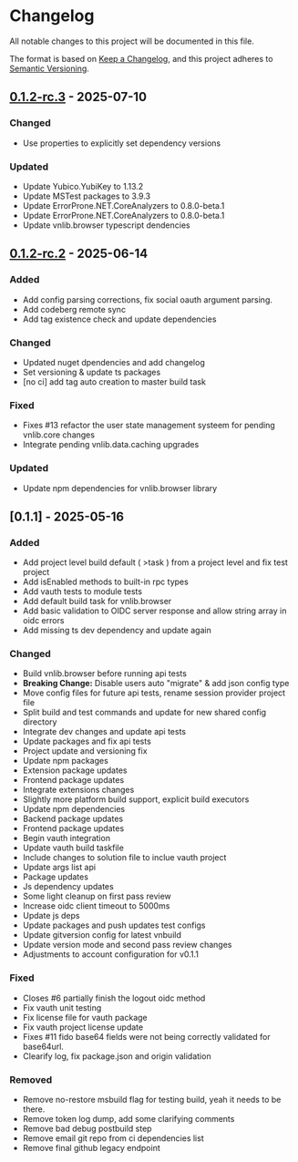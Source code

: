 # Changelog

All notable changes to this project will be documented in this file.

The format is based on [Keep a Changelog](https://keepachangelog.com/en/1.0.0/),
and this project adheres to [Semantic Versioning](https://semver.org/spec/v2.0.0.html).

## [0.1.2-rc.3] - 2025-07-10

### Changed

- Use properties to explicitly set dependency versions

### Updated

- Update Yubico.YubiKey to 1.13.2
- Update MSTest packages to 3.9.3
- Update ErrorProne.NET.CoreAnalyzers to 0.8.0-beta.1
- Update ErrorProne.NET.CoreAnalyzers to 0.8.0-beta.1
- Update vnlib.browser typescript dendencies

## [0.1.2-rc.2] - 2025-06-14

### Added

- Add config parsing corrections, fix social oauth argument parsing.
- Add codeberg remote sync
- Add tag existence check and update dependencies

### Changed

- Updated nuget dpendencies and add changelog
- Set versioning & update ts packages
- [no ci] add tag auto creation to master build task

### Fixed

- Fixes #13 refactor the user state management systeem for pending vnlib.core changes
- Integrate pending vnlib.data.caching upgrades

### Updated

- Update npm dependencies for vnlib.browser library

## [0.1.1] - 2025-05-16

### Added

- Add project level build default ( >task ) from a project level and fix test project
- Add isEnabled methods to built-in rpc types
- Add vauth tests to module tests
- Add default build task for vnlib.browser
- Add basic validation to OIDC server response and allow string array in oidc errors
- Add missing ts dev dependency and update again

### Changed

- Build vnlib.browser before running api tests
- **Breaking Change:** Disable users auto "migrate" & add json config type
- Move config files for future api tests, rename session provider project file
- Split build and test commands and update for new shared config directory
- Integrate dev changes and update api tests
- Update packages and fix api tests
- Project update and versioning fix
- Update npm packages
- Extension package updates
- Frontend package updates
- Integrate extensions changes
- Slightly more platform build support, explicit build executors
- Update npm dependencies
- Backend package updates
- Frontend package updates
- Begin vauth integration
- Update vauth build taskfile
- Include changes to solution file to inclue vauth project
- Update args list api
- Package updates
- Js dependency updates
- Some light cleanup on first pass review
- Increase oidc client timeout to 5000ms
- Update js deps
- Update packages and push updates test configs
- Update gitversion config for latest vnbuild
- Update version mode and second pass review changes
- Adjustments to account configuration for v0.1.1

### Fixed

- Closes #6 partially finish the logout oidc method
- Fix vauth unit testing
- Fix license file for vauth package
- Fix vauth project license update
- Fixes #11 fido base64 fields were not being correctly validated for base64url.
- Clearify log, fix package.json and origin validation

### Removed

- Remove no-restore msbuild flag for testing build, yeah it needs to be there.
- Remove token log dump, add some clarifying comments
- Remove bad debug postbuild step
- Remove email git repo from ci dependencies list
- Remove final github legacy endpoint

[0.1.2-rc.3]: https://git.vaughnnugent.com/cgit/vnuge/plugins-essentials.git/diff?id=v0.1.2-rc.3&id2=v0.1.2-rc.2
[0.1.2-rc.2]: https://git.vaughnnugent.com/cgit/vnuge/plugins-essentials.git/diff?id=v0.1.2-rc.2&id2=v0.1.1

<!-- generated by git-cliff -->
